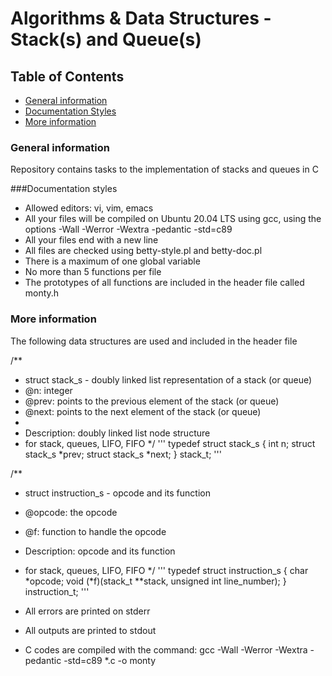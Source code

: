 # Algorithms & Data Structures - Stack(s) and Queue(s)

## Table of Contents
* [General information](#general-info)
* [Documentation Styles](#documentation)
* [More information](#moreinfo)

### General information
Repository contains tasks to the implementation of stacks and queues in C

###Documentation styles
* Allowed editors: vi, vim, emacs
* All your files will be compiled on Ubuntu 20.04 LTS using gcc, using the options -Wall -Werror -Wextra -pedantic -std=c89
* All your files end with a new line
* All files are checked using betty-style.pl and betty-doc.pl
* There is a maximum of one global variable
* No more than 5 functions per file
* The prototypes of all functions are included in the header file called monty.h

### More information
The following data structures are used and included in the header file

/**
 * struct stack_s - doubly linked list representation of a stack (or queue)
 * @n: integer
 * @prev: points to the previous element of the stack (or queue)
 * @next: points to the next element of the stack (or queue)
 *
 * Description: doubly linked list node structure
 * for stack, queues, LIFO, FIFO
 */
'''
typedef struct stack_s
{
        int n;
        struct stack_s *prev;
        struct stack_s *next;
} stack_t;
'''

/**
 * struct instruction_s - opcode and its function
 * @opcode: the opcode
 * @f: function to handle the opcode
 * Description: opcode and its function
 * for stack, queues, LIFO, FIFO
 */
'''
typedef struct instruction_s
{
        char *opcode;
        void (*f)(stack_t **stack, unsigned int line_number);
} instruction_t;
'''


* All errors are printed on stderr
* All outputs are printed to stdout
* C codes are compiled with the command: gcc -Wall -Werror -Wextra -pedantic -std=c89 *.c -o monty

